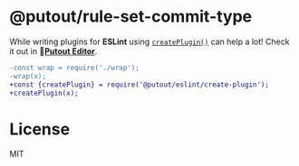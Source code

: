 # @putout/rule-set-commit-type

While writing plugins for **ESLint** using [`createPlugin()`](https://github.com/coderaiser/putout/tree/master/packages/eslint#create-plugin) can help a lot!
Check it out in 🐊[**Putout Editor**](https://putout.cloudcmd.io/#/gist/9ffe0a9c6a1b128704d6f5f76f1af6d9/ccf504a7556d3ab3f4c9ec40e3d42d9c5e8c0dcc).

```diff
-const wrap = require('./wrap');
-wrap(x);
+const {createPlugin} = require('@putout/eslint/create-plugin');
+createPlugin(x);
```

# License

MIT
